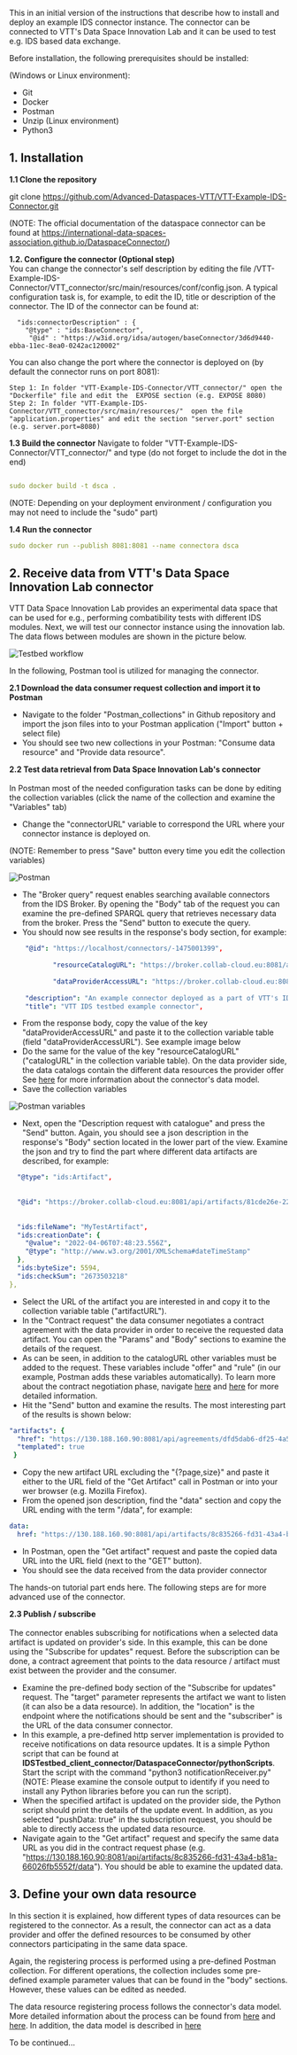 This in an initial version of the instructions that describe how to install and deploy an example IDS connector instance. The connector can be connected to VTT's Data Space Innovation Lab and it can be used to test e.g. IDS based data exchange.

Before installation, the following prerequisites should be installed: 

(Windows or Linux environment):
- Git
- Docker 
- Postman
- Unzip (Linux environment)
- Python3

<h2> 1. Installation </h2>

<b>1.1 Clone the repository</b>

git clone https://github.com/Advanced-Dataspaces-VTT/VTT-Example-IDS-Connector.git

(NOTE: The official documentation of the dataspace connector can be found at https://international-data-spaces-association.github.io/DataspaceConnector/)

<b> 1.2. Configure the connector (Optional step)</b> <br>
You can change the connector's self description by editing the file /VTT-Example-IDS-Connector/VTT_connector/src/main/resources/conf/config.json.
A typical configuration task is, for example, to edit the ID, title or description of the connector. The ID of the connector can be found at:

```
  "ids:connectorDescription" : {
    "@type" : "ids:BaseConnector",
     "@id" : "https://w3id.org/idsa/autogen/baseConnector/3d6d9440-ebba-11ec-8ea0-0242ac120002"
```
You can also change the port where the connector is deployed on (by default the connector runs on port 8081): 
```
Step 1: In folder "VTT-Example-IDS-Connector/VTT_connector/" open the "Dockerfile" file and edit the  EXPOSE section (e.g. EXPOSE 8080)
Step 2: In folder "VTT-Example-IDS-Connector/VTT_connector/src/main/resources/"  open the file "application.properties" and edit the section "server.port" section (e.g. server.port=8080)

```

<b>1.3 Build the connector</b>
Navigate to folder "VTT-Example-IDS-Connector/VTT_connector/" and type (do not forget to include the dot in the end) 
```yaml

sudo docker build -t dsca . 
```
(NOTE: Depending on your deployment environment / configuration you may not need to include the "sudo" part)


<b>1.4 Run the connector</b>
```yaml
sudo docker run --publish 8081:8081 --name connectora dsca
```

<h2> 2. Receive data from VTT's Data Space Innovation Lab connector</h2>

VTT Data Space Innovation Lab provides an experimental data space that can be used for e.g., performing combatibility tests with different IDS modules. Next, we will test our connector instance using the innovation lab. The data flows between modules are shown in the picture below. 

![Testbed workflow](https://github.com/IlkkaNis/IDSTestbed_client_connector/blob/main/Images/testbedworkflow.png)

In the following, Postman tool is utilized for managing the connector.

<b>2.1 Download the data consumer request collection and import it to Postman</b>
- Navigate to the folder "Postman_collections" in Github repository and import the json files into to your Postman application ("Import" button  + select file)
- You should see two new collections in your Postman: "Consume data resource" and "Provide data resource".

<b>2.2 Test data retrieval from Data Space Innovation Lab's connector </b> <br> <br>
In Postman most of the needed configuration tasks can be done by editing the collection variables (click the name of the collection and examine the "Variables" tab)

- Change the "connectorURL" variable to correspond the URL where your connector instance is deployed on. 

(NOTE: Remember to press "Save" button every time you edit the collection variables)

![Postman](https://github.com/IlkkaNis/IDSTestbed_client_connector/blob/main/Images/postman2.png)

- The "Broker query" request enables searching available connectors from the IDS Broker. By opening the "Body" tab of the request you can examine the pre-defined SPARQL query that retrieves necessary data from the broker. Press the "Send" button to execute the query.
- You should now see results in the response's body section, for example:

```yaml
    "@id": "https://localhost/connectors/-1475001399",
    
           "resourceCatalogURL": "https://broker.collab-cloud.eu:8081/api/catalogs/dac9f6f6-67dd-4594-aa5f-2f9937aaa57f",
    
           "dataProviderAccessURL": "https://broker.collab-cloud.eu:8081/api/ids/data",
    
    "description": "An example connector deployed as a part of VTT's IDS testbed",
    "title": "VTT IDS testbed example connector",
```
- From the response body, copy the value of the key "dataProviderAccessURL" and paste it to the collection variable table (field "dataProviderAccessURL"). See example image below
- Do the same for the value of the key "resourceCatalogURL" ("catalogURL" in the collection variable table). On the data provider side, the data catalogs contain the different data resources the provider offer See [here](https://international-data-spaces-association.github.io/DataspaceConnector/Documentation/v6/DataModel) for more information about the connector's data model.
- Save the collection variables

![Postman variables](https://github.com/IlkkaNis/IDSTestbed_client_connector/blob/main/Images/postman_variables.png)

- Next, open the "Description request with catalogue" and press the "Send" button. Again, you should see a json description in the response's "Body" section located in the lower part of the view. Examine the json and try to find the part where different data artifacts are described, for example:

```yaml
  "@type": "ids:Artifact",
  
  
  "@id": "https://broker.collab-cloud.eu:8081/api/artifacts/81cde26e-2290-479c-aba1-f002d1e3d84a",
  
  
  "ids:fileName": "MyTestArtifact",
  "ids:creationDate": {
    "@value": "2022-04-06T07:48:23.556Z",
    "@type": "http://www.w3.org/2001/XMLSchema#dateTimeStamp"
  },
  "ids:byteSize": 5594,
  "ids:checkSum": "2673503218"
},
```
- Select the URL of the artifact you are interested in and copy it to the collection variable table ("artifactURL").
- In the "Contract request" the data consumer negotiates a contract agreement with the data provider in order to receive the requested data artifact. You can open the "Params" and "Body" sections to examine the details of the request. 
- As can be seen, in addition to the catalogURL other variables must be added to the request. These variables include "offer" and "rule" (in our example, Postman adds these variables automatically). To learn more about the contract negotiation phase, navigate [here](https://international-data-spaces-association.github.io/DataspaceConnector/CommunicationGuide/v6/Consumer) and [here](https://international-data-spaces-association.github.io/DataspaceConnector/Documentation/v6/UsageControl) for more detailed information. 
- Hit the "Send" button and examine the results. The most interesting part of the results is shown below:

```yaml
"artifacts": {
  "href": "https://130.188.160.90:8081/api/agreements/dfd5dab6-df25-4a56-b489-80e9396f206a/artifacts{?page,size}",
  "templated": true
 }
```
- Copy the new artifact URL excluding the "{?page,size}" and paste it either to the URL field of the "Get Artifact" call in Postman or into your wer browser (e.g. Mozilla Firefox).
- From the opened json description, find the "data" section and copy the URL ending with the term "/data", for example: 
```yaml
data:	
  href:	"https://130.188.160.90:8081/api/artifacts/8c835266-fd31-43a4-b81a-66026fb5552f/data"
```
- In Postman, open the "Get artifact" request and paste the copied data URL into the URL field (next to the "GET" button).
- You should see the data received from the data provider connector

The hands-on tutorial part ends here. The following steps are for more advanced use of the connector. 

<b>2.3 Publish / subscribe </b> <br><br> 
The connector enables subscribing for notifications when a selected data artifact is updated on provider's side. In this example, this can be done using the "Subscribe for updates" request. Before the subscription can be done, a contract agreement that points to the data resource / artifact must exist between the provider and the consumer. 
- Examine the pre-defined body section of the "Subscribe for updates" request. The "target" parameter represents the artifact we want to listen (it can also be a data resource). In addition, the "location" is the endpoint where the notifications should be sent and the "subscriber" is the URL of the data consumer connector.   
- In this example, a pre-defined http server implementation is provided to receive notifications on data resource updates. It is a simple Python script that can be found at **IDSTestbed_client_connector/DataspaceConnector/pythonScripts**. Start the script with the command "python3 notificationReceiver.py"
(NOTE: Please examine the console output to identify if you need to install any Python libraries before you can run the script).
- When the specified artifact is updated on the provider side, the Python script should print the details of the update event. In addition, as you selected "pushData: true" in the subscription request, you should be able to directly access the updated data resource.
- Navigate again to the "Get artifact" request and specify the same data URL as you did in the contract request phase (e.g. "https://130.188.160.90:8081/api/artifacts/8c835266-fd31-43a4-b81a-66026fb5552f/data"). You should be able to examine the updated data.

<h2> 3. Define your own data resource </h2>

In this section it is explained, how different types of data resources can be registered to the connector. As a result, the connector can act as a data provider and offer the defined resources to be consumed by other connectors participating in the same data space. 

Again, the registering process is performed using a pre-defined Postman collection. For different operations, the collection includes some pre-defined example parameter values that can be found in the "body" sections. However, these values can be edited as needed.

The data resource registering process follows the connector's data model. More detailed information about the process can be found from [here](https://international-data-spaces-association.github.io/DataspaceConnector/Documentation/v6/Messages) and [here](https://international-data-spaces-association.github.io/DataspaceConnector/CommunicationGuide/v6/Provider). 
In addition, the data model is described in [here](https://international-data-spaces-association.github.io/DataspaceConnector/Documentation/v6/DataModel)


To be continued... 

